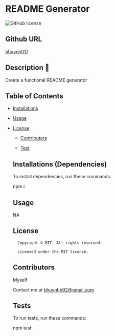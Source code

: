 # README Generator
  ![GitHub license](https://img.shields.io/badge/license-MIT-yellowgreen.svg)

  ## Github URL 

  [bhuynh017](https://github.com/bhuynh017/)

  ## Description 📝
  Create a functional README generator


  ## Table of Contents 

  * [Installations](#dependencies)

  * [Usage](#usage)

  
* [License](#license)


  * [Contributors](#contributors)

  * [Test](#test)

  ## Installations (Dependencies) 

  To install dependencies, run these commands:
 
  npm i

  ## Usage 

  NA

  ## License 
        Copyright © MIT. All rights reserved. 
        
        Licensed under the MIT license.

  ## Contributors 

  Myself

  Contact me at bhuynhh92@gmail.com

  ## Tests 
  To run tests, run these commands:
  
  npm test
  
  
